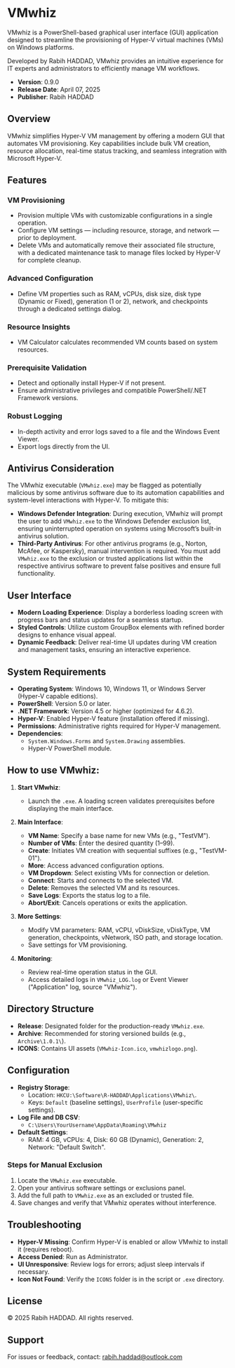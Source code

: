 # VMwhiz

VMwhiz is a PowerShell-based graphical user interface (GUI) application designed to streamline the provisioning of Hyper-V virtual machines (VMs) on Windows platforms. 


Developed by Rabih HADDAD, VMwhiz provides an intuitive experience for IT experts and administrators to efficiently manage VM workflows.

- **Version**: 0.9.0  
- **Release Date**: April 07, 2025  
- **Publisher**: Rabih HADDAD  

## Overview

VMwhiz simplifies Hyper-V VM management by offering a modern GUI that automates VM provisioning. Key capabilities include bulk VM creation, resource allocation, real-time status tracking, and seamless integration with Microsoft Hyper-V.

## Features

### VM Provisioning
- Provision multiple VMs with customizable configurations in a single operation.
- Configure VM settings — including resource, storage, and network — prior to deployment.
- Delete VMs and automatically remove their associated file structure, with a dedicated maintenance task to manage files locked by Hyper-V for complete cleanup.

### Advanced Configuration
- Define VM properties such as RAM, vCPUs, disk size, disk type (Dynamic or Fixed), generation (1 or 2), network, and checkpoints through a dedicated settings dialog.

### Resource Insights
- VM Calculator calculates recommended VM counts based on system resources.

### Prerequisite Validation
- Detect and optionally install Hyper-V if not present.
- Ensure administrative privileges and compatible PowerShell/.NET Framework versions.

### Robust Logging
- In-depth activity and error logs saved to a file and the Windows Event Viewer.
- Export logs directly from the UI.


## Antivirus Consideration


The VMwhiz executable (`VMwhiz.exe`) may be flagged as potentially malicious by some antivirus software due to its automation capabilities and system-level interactions with Hyper-V. To mitigate this:

- **Windows Defender Integration**: During execution, VMwhiz will prompt the user to add `VMwhiz.exe` to the Windows Defender exclusion list, ensuring uninterrupted operation on systems using Microsoft’s built-in antivirus solution.  
- **Third-Party Antivirus**: For other antivirus programs (e.g., Norton, McAfee, or Kaspersky), manual intervention is required. You must add `VMwhiz.exe` to the exclusion or trusted applications list within the respective antivirus software to prevent false positives and ensure full functionality.
  

## User Interface

- **Modern Loading Experience**: Display a borderless loading screen with progress bars and status updates for a seamless startup.
- **Styled Controls**: Utilize custom GroupBox elements with refined border designs to enhance visual appeal.
- **Dynamic Feedback**: Deliver real-time UI updates during VM creation and management tasks, ensuring an interactive experience.


## System Requirements

- **Operating System**: Windows 10, Windows 11, or Windows Server (Hyper-V capable editions).  
- **PowerShell**: Version 5.0 or later.  
- **.NET Framework**: Version 4.5 or higher (optimized for 4.6.2).  
- **Hyper-V**: Enabled Hyper-V feature (installation offered if missing).  
- **Permissions**: Administrative rights required for Hyper-V management.  
- **Dependencies**:  
  - `System.Windows.Forms` and `System.Drawing` assemblies.  
  - Hyper-V PowerShell module.


## How to use VMwhiz:
1. **Start VMwhiz**:  
   - Launch the `.exe`. A loading screen validates prerequisites before displaying the main interface.  

2. **Main Interface**:  
   - **VM Name**: Specify a base name for new VMs (e.g., "TestVM").  
   - **Number of VMs**: Enter the desired quantity (1–99).  
   - **Create**: Initiates VM creation with sequential suffixes (e.g., "TestVM-01").  
   - **More**: Access advanced configuration options.  
   - **VM Dropdown**: Select existing VMs for connection or deletion.  
   - **Connect**: Starts and connects to the selected VM.  
   - **Delete**: Removes the selected VM and its resources.  
   - **Save Logs**: Exports the status log to a file.  
   - **Abort/Exit**: Cancels operations or exits the application.  

3. **More Settings**:  
   - Modify VM parameters: RAM, vCPU, vDiskSize, vDiskType, VM generation, checkpoints, vNetwork, ISO path, and storage location.  
   - Save settings for VM provisioning.  

4. **Monitoring**:  
   - Review real-time operation status in the GUI.  
   - Access detailed logs in `VMwhiz_LOG.log` or Event Viewer ("Application" log, source "VMwhiz").

## Directory Structure

- **Release**: Designated folder for the production-ready `VMwhiz.exe`.  
- **Archive**: Recommended for storing versioned builds (e.g., `Archive\1.0.1\`).  
- **ICONS**: Contains UI assets (`VMwhiz-Icon.ico`, `vmwhizlogo.png`).

## Configuration

- **Registry Storage**:  
  - Location: `HKCU:\Software\R-HADDAD\Applications\VMwhiz\`.  
  - Keys: `Default` (baseline settings), `UserProfile` (user-specific settings).  
- **Log File and DB CSV**:  
  - `C:\Users\YourUsername\AppData\Roaming\VMwhiz`  
- **Default Settings**:  
  - RAM: 4 GB, vCPUs: 4, Disk: 60 GB (Dynamic), Generation: 2, Network: "Default Switch".


### Steps for Manual Exclusion
1. Locate the `VMwhiz.exe` executable.  
2. Open your antivirus software settings or exclusions panel.  
3. Add the full path to `VMwhiz.exe` as an excluded or trusted file.  
4. Save changes and verify that VMwhiz operates without interference.

## Troubleshooting

- **Hyper-V Missing**: Confirm Hyper-V is enabled or allow VMwhiz to install it (requires reboot).  
- **Access Denied**: Run as Administrator.  
- **UI Unresponsive**: Review logs for errors; adjust sleep intervals if necessary.  
- **Icon Not Found**: Verify the `ICONS` folder is in the script or `.exe` directory.

## License

© 2025 Rabih HADDAD. All rights reserved.

## Support

For issues or feedback, contact: [rabih.haddad@outlook.com](mailto:rabih.haddad@outlook.com)

